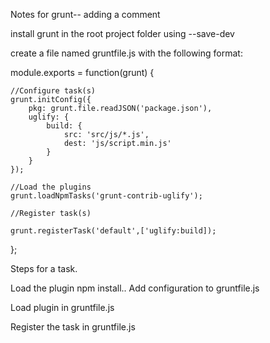Notes for grunt--
adding a comment

install grunt in the root project folder using --save-dev

create a file named gruntfile.js with the following format:

module.exports = function(grunt) {

    //Configure task(s)
    grunt.initConfig({
        pkg: grunt.file.readJSON('package.json'),
        uglify: {
            build: {
                src: 'src/js/*.js',
                dest: 'js/script.min.js'
            }
        }
    });

    //Load the plugins
    grunt.loadNpmTasks('grunt-contrib-uglify');

    //Register task(s)

    grunt.registerTask('default',['uglify:build]);

};

Steps for a task.

Load the plugin 
    npm install..
Add configuration to gruntfile.js

Load plugin in gruntfile.js

Register the task in gruntfile.js
